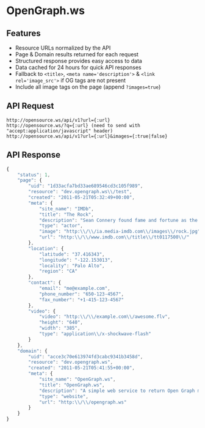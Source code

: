 # OpenGraph.ws

## Features

* Resource URLs normalized by the API
* Page & Domain results returned for each request
* Structured response provides easy access to data 
* Data cached for 24 hours for quick API responses
* Fallback to `<title>`, `<meta name='description'>` & `<link rel='image_src'>` if OG tags are not present
* Include all image tags on the page (append `?images=true`)

## API Request
	http://opensource.ws/api/v1?url={:url}
	http://opensource.ws/?q={:url} (need to send with "accept:application/javascript" header)
	http://opensource.ws/api/v1?url={:url}&images={:true|false}
	
## API Response
```javascript
{
    "status": 1,
    "page": {
        "uid": "1d33acfa7bd33ae689546cd3c105f989",
        "resource": "dev.opengraph.ws\\/test",
        "created": "2011-05-21T05:32:49+00:00",
        "meta": {
            "site_name": "IMDb",
            "title": "The Rock",
            "description": "Sean Connery found fame and fortune as the suave, sophisticated British agent, James Bond.",
            "type": "actor",
            "image": "http:\\/\\/ia.media-imdb.com\\/images\\/rock.jpg",
            "url": "http:\\/\\/www.imdb.com\\/title\\/tt0117500\\/"
        },
        "location": {
            "latitude": "37.416343",
            "longitude": "-122.153013",
            "locality": "Palo Alto",
            "region": "CA"
        },
        "contact": {
            "email": "me@example.com",
            "phone_number": "650-123-4567",
            "fax_number": "+1-415-123-4567"
        },
        "video": {
            "video": "http:\\/\\/example.com\\/awesome.flv",
            "height": "640",
            "width": "385",
            "type": "application\\/x-shockwave-flash"
        }
    },
    "domain": {
        "uid": "acce3c70e613974fd3cabc9341b3458d",
        "resource": "dev.opengraph.ws",
        "created": "2011-05-21T05:41:55+00:00",
        "meta": {
            "site_name": "OpenGraph.ws",
            "title": "OpenGraph.ws",
            "description": "A simple web service to return Open Graph meta data.",
            "type": "website",
            "url": "http:\\/\\/opengraph.ws"
        }
    }
}
```